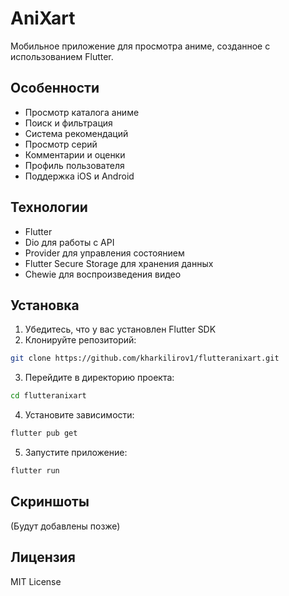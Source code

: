 # AniXart

Мобильное приложение для просмотра аниме, созданное с использованием Flutter.

## Особенности

- Просмотр каталога аниме
- Поиск и фильтрация
- Система рекомендаций
- Просмотр серий
- Комментарии и оценки
- Профиль пользователя
- Поддержка iOS и Android

## Технологии

- Flutter
- Dio для работы с API
- Provider для управления состоянием
- Flutter Secure Storage для хранения данных
- Chewie для воспроизведения видео

## Установка

1. Убедитесь, что у вас установлен Flutter SDK
2. Клонируйте репозиторий:
```bash
git clone https://github.com/kharkilirov1/flutteranixart.git
```
3. Перейдите в директорию проекта:
```bash
cd flutteranixart
```
4. Установите зависимости:
```bash
flutter pub get
```
5. Запустите приложение:
```bash
flutter run
```

## Скриншоты

(Будут добавлены позже)

## Лицензия

MIT License

